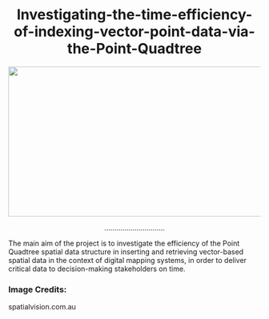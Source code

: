<div align="center">
  <h1>Investigating-the-time-efficiency-of-indexing-vector-point-data-via-the-Point-Quadtree</h1>
<img src="https://molokomokubedi.s3.af-south-1.amazonaws.com/final+year+project.png" height="300px" width="700px">
  <div>
    <p>..............................</p>
  </div>
</div>

The main aim of the project is to investigate the efficiency of the Point Quadtree spatial data structure in inserting and retrieving vector-based spatial data in the context of digital mapping systems, in order to deliver critical data to decision-making stakeholders on time.

### Image Credits:
spatialvision.com.au
